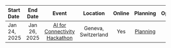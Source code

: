 | Start Date | End Date | Event | Location | Online | Planning | Opportunity | 
| :---       | :----:   | :----:|  :----:  | :----: | :----: |        ---: |
| Jan 24, 2025 | Jan 26, 2025|  [AI for Connectivity Hackathon](https://lablab.ai/event/ai-for-connectivity-hackathon) | Geneva, Switzerland | Yes | [Planning](2025/01-25-AI-for-Connectivity-Hackathon) | Data & Support |
